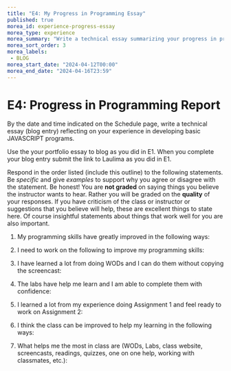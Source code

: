 ```yaml
---
title: "E4: My Progress in Programming Essay"
published: true
morea_id: experience-progress-essay
morea_type: experience
morea_summary: "Write a technical essay summarizing your progress in programming."
morea_sort_order: 3
morea_labels:
 - BLOG 
morea_start_date: "2024-04-12T00:00"
morea_end_date: "2024-04-16T23:59"
---
```


# E4: Progress in Programming Report

By the date and time indicated on the Schedule page,
write a technical essay (blog entry)
reflecting on your experience in developing basic JAVASCRIPT programs.  

Use the your portfolio essay to blog as you did in E1. When you complete your blog entry submit the link to Laulima as you did in E1. 

Respond in the order listed (include this outline) to the following statements. Be *specific* and give *examples* to support why you agree or disagree with the statement. Be honest! You are **not graded** on saying things you believe the instructor wants to hear. Rather you will be graded on the **quality** of your responses. If you have criticism of the class or instructor or suggestions that you believe will help, these are excellent things to state here. Of course insightful statements about things that work well for you are also important.

1. My programming skills have greatly improved in the following ways:

2. I need to work on the following to improve my programming skills:

3. I have learned a lot from doing WODs and I can do them without copying the screencast: 

4. The labs have help me learn and I am able to complete them with confidence:

5. I learned a lot from my experience doing Assignment 1 and feel ready to work on Assignment 2:

6. I think the class can be improved to help my learning in the following ways:

7. What helps me the most in class are (WODs, Labs, class website, screencasts, readings, quizzes, one on one help, working with classmates, etc.):